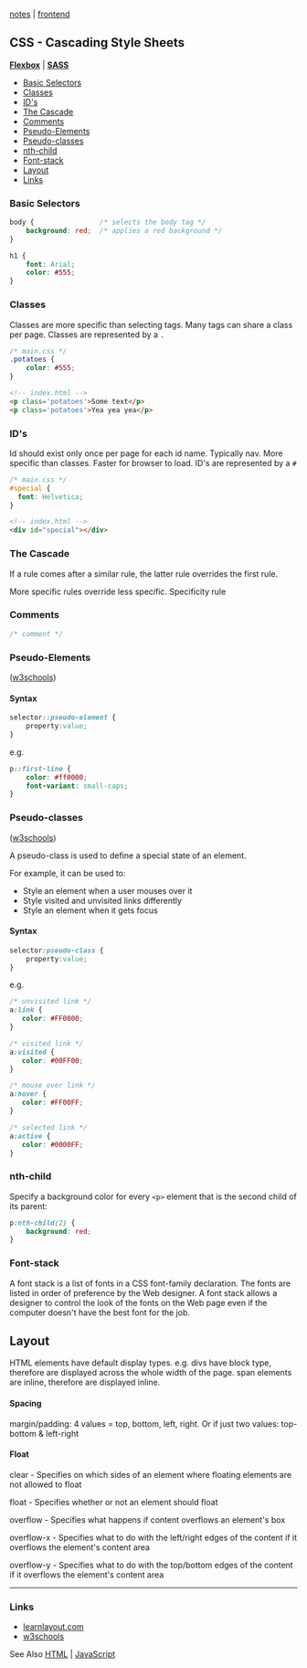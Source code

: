 [notes](../index.md) | [frontend](../frontend.md)

## CSS - Cascading Style Sheets
**[Flexbox](flexbox.md)** | **[SASS](SASS.md)**

- [Basic Selectors](#basic-selectors)
- [Classes](#classes)
- [ID's](#ids)
- [The Cascade](#the-cascade)
- [Comments](#comments)
- [Pseudo-Elements](#pseudo-elements)
- [Pseudo-classes](#pseudo-classes)
- [nth-child](#nth-child)
- [Font-stack](#font-stack)
- [Layout](#layout)
- [Links](#links)

### Basic Selectors

```css
body {                /* selects the body tag */
    background: red;  /* applies a red background */
}

h1 {
    font: Arial;
    color: #555;
}

```

### Classes
Classes are more specific than selecting tags. Many tags can share a class per page. Classes are represented by a `.`

```css
/* main.css */
.potatoes {
    color: #555;
}
```
```html
<!-- index.html -->
<p class='potatoes'>Some text</p>
<p class='potatoes'>Yea yea yea</p>
```

### ID's
Id should exist only once per page for each id name. Typically nav. More specific than classes. Faster for browser to load. ID's are represented by a `#`

```css
/* main.css */
#special {
  font: Helvetica;
}
```
```html
<!-- index.html -->
<div id="special"></div>
```

### The Cascade
If a rule comes after a similar rule, the latter rule overrides the first rule.

More specific rules override less specific. Specificity rule


### Comments
```css
/* comment */  
```

### Pseudo-Elements
([w3schools](http://www.w3schools.com/css/css_pseudo_elements.asp))
#### Syntax

```css
selector::pseudo-element {
    property:value;
}
```

e.g.

```css
p::first-line {
    color: #ff0000;
    font-variant: small-caps;
}
```

### Pseudo-classes
([w3schools](http://www.w3schools.com/Css/css_pseudo_classes.asp))

A pseudo-class is used to define a special state of an element.

For example, it can be used to:
- Style an element when a user mouses over it
- Style visited and unvisited links differently
- Style an element when it gets focus

#### Syntax
```css
selector:pseudo-class {
    property:value;
}
```
e.g.
```css
/* unvisited link */
a:link {
   color: #FF0000;
}

/* visited link */
a:visited {
   color: #00FF00;
}

/* mouse over link */
a:hover {
   color: #FF00FF;
}

/* selected link */
a:active {
   color: #0000FF;
}
```

### nth-child
Specify a background color for every `<p>` element that is the second child of its parent:

```css
p:nth-child(2) {
    background: red;
}
```


### Font-stack
A font stack is a list of fonts in a CSS font-family declaration. The fonts are listed in order of preference by the Web designer. A font stack allows a designer to control the look of the fonts on the Web page even if the computer doesn't have the best font for the job.

## Layout
HTML elements have default display types. e.g. divs have block type, therefore are displayed across the whole width of the page. span elements are inline, therefore are displayed inline.

#### Spacing
margin/padding: 4 values = top, bottom, left, right. Or if just two values: top-bottom & left-right


#### Float
clear - Specifies on which sides of an element where floating elements are not allowed to float

float -	Specifies whether or not an element should float

overflow -	Specifies what happens if content overflows an element's box

overflow-x -	Specifies what to do with the left/right edges of the content if it overflows the element's content area

overflow-y -	Specifies what to do with the top/bottom edges of the content if it overflows the element's content area

---

### Links
- [learnlayout.com](http://learnlayout.com)
- [w3schools](http://www.w3schools.com/css)

See Also [HTML](../HTML/index.md) | [JavaScript](../javascript/index.md)
